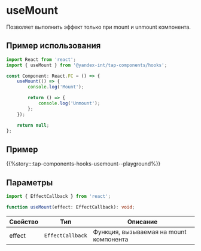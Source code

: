 # useMount

Позволяет выполнить эффект только при mount и unmount компонента.

## Пример использования

```typescript jsx
import React from 'react';
import { useMount } from '@yandex-int/tap-components/hooks';

const Component: React.FC = () => {
    useMount(() => {
        console.log('Mount');

        return () => {
            console.log('Unmount');
        };
    });

    return null;
};
```

## Пример

{{%story:::tap-components-hooks-usemount--playground%}}

## Параметры

```typescript jsx
import { EffectCallback } from 'react';

function useMount(effect: EffectCallback): void;
```

| Свойство | Тип              | Описание                                |
| -------- | ---------------- | --------------------------------------- |
| effect   | `EffectCallback` | Функция, вызываемая на mount компонента |
